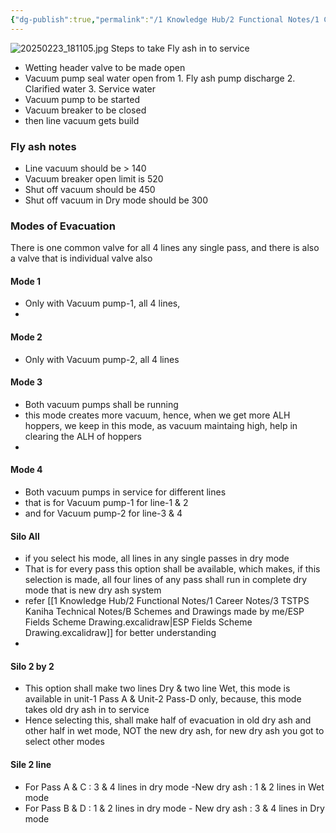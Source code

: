 ```yaml
---
{"dg-publish":true,"permalink":"/1 Knowledge Hub/2 Functional Notes/1 Career Notes/3 TSTPS Kaniha Technical Notes/5 Offsite Systems/ASPH/ESP fly ash evacuation/","noteIcon":""}
---
```



![20250223_181105.jpg](/img/user/Obsidian%20Functional%20Stuff/z-All%20pdfs,%20Images%20&%20Small%20Excalidraws/20250223_181105.jpg)
Steps to take Fly ash in to service
- Wetting header valve to be made open 
- Vacuum pump seal water open from
					1. Fly ash pump discharge
					2. Clarified water
					3. Service water
- Vacuum pump to be started
- Vacuum breaker to be closed
- then line vacuum gets build
### Fly ash notes
- Line vacuum should be > 140
- Vacuum breaker open limit is 520
- Shut off vacuum should be 450
- Shut off vacuum in Dry mode should be 300
### Modes of Evacuation
There is one common valve for all 4 lines any single pass, and there is also a valve that is individual valve also
#### Mode 1
- Only with Vacuum pump-1, all 4 lines,
- 
#### Mode 2
- Only with Vacuum pump-2, all 4 lines
#### Mode 3
- Both vacuum pumps shall be running
- this mode creates more vacuum, hence, when we get more ALH hoppers, we keep in this mode, as vacuum maintaing high, help in clearing the ALH of hoppers
- 
#### Mode 4
- Both vacuum pumps in service for different lines
- that is for Vacuum pump-1 for line-1 & 2
- and for Vacuum pump-2 for line-3 & 4

#### Silo All
- if you select his mode, all lines in any single passes in dry mode
- That is for every pass this option shall be available, which makes, if this selection is made, all four lines of any pass shall run in complete dry mode that is new dry ash system
- refer [[1 Knowledge Hub/2 Functional Notes/1 Career Notes/3 TSTPS Kaniha Technical Notes/B Schemes and Drawings made by me/ESP Fields Scheme Drawing.excalidraw\|ESP Fields Scheme Drawing.excalidraw]] for better understanding
- 
#### Silo 2 by 2
- This option shall make two lines Dry & two line Wet, this mode is available in unit-1 Pass A & Unit-2 Pass-D only, because, this mode takes old dry ash in to service
- Hence selecting this, shall make half of evacuation in old dry ash and other half in wet mode, NOT the new dry ash, for new dry ash you got to select other modes

#### Sile 2 line
- For Pass A & C : 3 & 4 lines in dry mode -New dry ash
			 : 1 & 2 lines in Wet mode
- For Pass B & D : 1 & 2 lines in dry mode - New dry ash
			 : 3 & 4 lines in Dry mode


